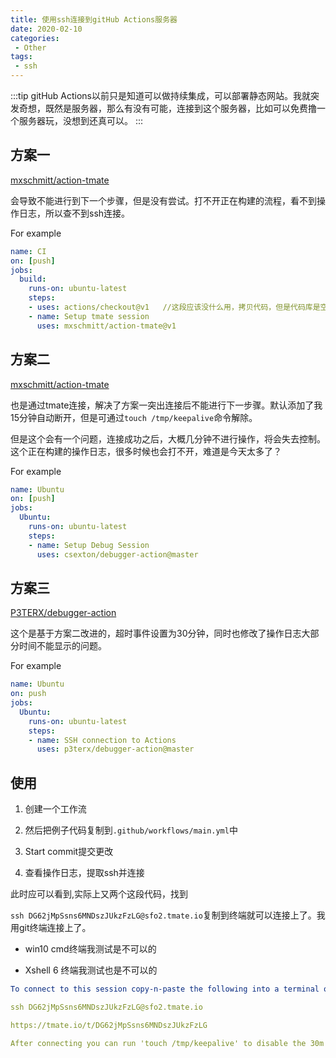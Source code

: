 ```yaml
---
title: 使用ssh连接到gitHub Actions服务器
date: 2020-02-10
categories:
 - Other
tags:
 - ssh
---
```


:::tip
gitHub Actions以前只是知道可以做持续集成，可以部署静态网站。我就突发奇想，既然是服务器，那么有没有可能，连接到这个服务器，比如可以免费撸一个服务器玩，没想到还真可以。
:::
<!--more-->

## 方案一

[mxschmitt/action-tmate](https://github.com/mxschmitt/action-tmate)

会导致不能进行到下一个步骤，但是没有尝试。打不开正在构建的流程，看不到操作日志，所以查不到ssh连接。

For example

```yaml
name: CI
on: [push]
jobs:
  build:
    runs-on: ubuntu-latest
    steps:
    - uses: actions/checkout@v1   //这段应该没什么用，拷贝代码，但是代码库是空的。
    - name: Setup tmate session
      uses: mxschmitt/action-tmate@v1
```

## 方案二

[mxschmitt/action-tmate](https://github.com/mxschmitt/action-tmate)

也是通过tmate连接，解决了方案一突出连接后不能进行下一步骤。默认添加了我15分钟自动断开，但是可通过`touch /tmp/keepalive`命令解除。

但是这个会有一个问题，连接成功之后，大概几分钟不进行操作，将会失去控制。这个正在构建的操作日志，很多时候也会打不开，难道是今天太多了？

For example

```yaml
name: Ubuntu
on: [push]
jobs:
  Ubuntu:
    runs-on: ubuntu-latest
    steps:
    - name: Setup Debug Session
      uses: csexton/debugger-action@master
```

## 方案三

[P3TERX/debugger-action](https://github.com/P3TERX/debugger-action)

这个是基于方案二改进的，超时事件设置为30分钟，同时也修改了操作日志大部分时间不能显示的问题。

For example

```yaml
name: Ubuntu
on: push
jobs:
  Ubuntu:
    runs-on: ubuntu-latest
    steps:
    - name: SSH connection to Actions
      uses: p3terx/debugger-action@master
```

## 使用

1. 创建一个工作流

2. 然后把例子代码复制到`.github/workflows/main.yml`中

3. Start commit提交更改

4. 查看操作日志，提取ssh并连接

此时应可以看到,实际上又两个这段代码，找到

`ssh DG62jMpSsns6MNDszJUkzFzLG@sfo2.tmate.io`复制到终端就可以连接上了。我用git终端连接上了。

+ win10 cmd终端我测试是不可以的

+ Xshell 6 终端我测试也是不可以的

```yaml
To connect to this session copy-n-paste the following into a terminal or browser:

ssh DG62jMpSsns6MNDszJUkzFzLG@sfo2.tmate.io

https://tmate.io/t/DG62jMpSsns6MNDszJUkzFzLG

After connecting you can run 'touch /tmp/keepalive' to disable the 30m timeout
```